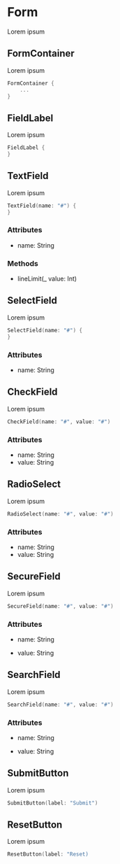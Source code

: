 # Form

Lorem ipsum

## FormContainer

Lorem ipsum

```swift
FormContainer {
    ...
}
```

## FieldLabel

Lorem ipsum

```swift
FieldLabel {
}
```

## TextField

Lorem ipsum

```swift
TextField(name: "#") {
}
```

### Attributes

- name: String
    
### Methods

- lineLimit(_ value: Int)

## SelectField

Lorem ipsum

```swift
SelectField(name: "#") {
}
```

### Attributes

- name: String

## CheckField

Lorem ipsum

```swift
CheckField(name: "#", value: "#")
```

### Attributes

- name: String
- value: String

## RadioSelect

Lorem ipsum

```swift
RadioSelect(name: "#", value: "#")
```

### Attributes

- name: String
- value: String

## SecureField

Lorem ipsum

```swift
SecureField(name: "#", value: "#")
```

### Attributes

- name: String

- value: String

## SearchField

Lorem ipsum

```swift
SearchField(name: "#", value: "#")
```

### Attributes

- name: String

- value: String

## SubmitButton

Lorem ipsum

```swift
SubmitButton(label: "Submit")
```


## ResetButton

Lorem ipsum

```swift
ResetButton(label: "Reset)
```
